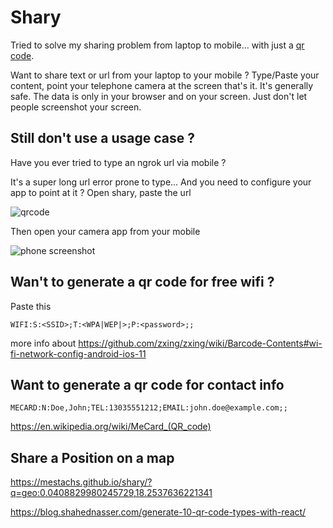 # Shary

Tried to solve my sharing problem from laptop to mobile... with just a [qr code](https://mestachs.github.io/shary/).

Want to share text or url from your laptop to your mobile ?
Type/Paste your content, point your telephone camera at the screen that's it.
It's generally safe. The data is only in your browser and on your screen. Just don't let people screenshot your screen.


## Still don't use a usage case ? 

Have you ever tried to type an ngrok url via mobile ?

It's a super long url error prone to type...
And you need to configure your app to point at it ?
Open shary, paste the url

![qrcode](https://pbs.twimg.com/media/FbK4qzMVUAEH4HX.png)

Then open your camera app from your mobile

![phone screenshot](https://pbs.twimg.com/media/FbK5GN4VUAAaICk.jpg)


## Wan't to generate a qr code for free wifi ? 

Paste this

```
WIFI:S:<SSID>;T:<WPA|WEP|>;P:<password>;;
```

more info about https://github.com/zxing/zxing/wiki/Barcode-Contents#wi-fi-network-config-android-ios-11

## Want to generate a qr code for contact info


```
MECARD:N:Doe,John;TEL:13035551212;EMAIL:john.doe@example.com;;
```

https://en.wikipedia.org/wiki/MeCard_(QR_code)


## Share a Position on a map

https://mestachs.github.io/shary/?q=geo:0.0408829980245729,18.2537636221341


https://blog.shahednasser.com/generate-10-qr-code-types-with-react/
